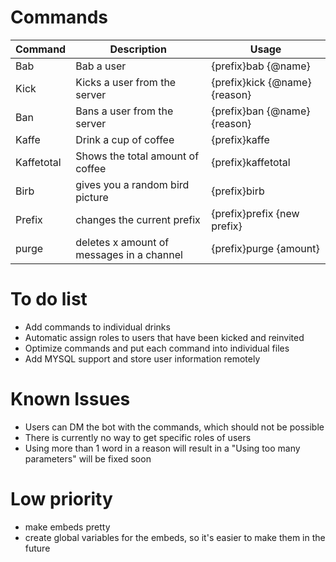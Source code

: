 # Commands
| Command | Description | Usage |
| ------ | ------ | ------ |
|Bab|Bab a user|{prefix}bab {@name}|
|Kick|Kicks a user from the server|{prefix}kick {@name} {reason}|
|Ban|Bans a user from the server|{prefix}ban {@name} {reason}|
|Kaffe|Drink a cup of coffee|{prefix}kaffe|
|Kaffetotal|Shows the total amount of coffee|{prefix}kaffetotal|
|Birb|gives you a random bird picture|{prefix}birb|
|Prefix|changes the current prefix|{prefix}prefix {new prefix}|
|purge|deletes x amount of messages in a channel|{prefix}purge {amount}|

# To do list
 - Add commands to individual drinks
 - Automatic assign roles to users that have been kicked and reinvited
 - Optimize commands and put each command into individual files 
 - Add MYSQL support and store user information remotely
 
# Known Issues
 - Users can DM the bot with the commands, which should not be possible
 - There is currently no way to get specific roles of users
 - Using more than 1 word in a reason will result in a "Using too many parameters" will be fixed soon
 
# Low priority
 - make embeds pretty
 - create global variables for the embeds, so it's easier to make them in the future
